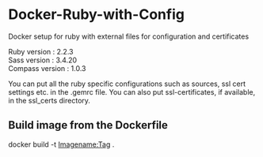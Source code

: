 # Docker-Ruby-with-Config
Docker setup for ruby with external files for configuration and certificates

Ruby version : 2.2.3  
Sass version : 3.4.20  
Compass version : 1.0.3

You can put all the ruby specific configurations such as sources, ssl cert settings etc. in the .gemrc file.
You can also put ssl-certificates, if available, in the ssl_certs directory.

## Build image from the Dockerfile
docker build -t <Imagename:Tag> .
